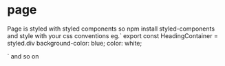 # page
Page is styled with styled components
so npm install styled-components and style with your css conventions
eg.` export const HeadingContainer = styled.div
    background-color: blue;
    color: white;

`
and so on
